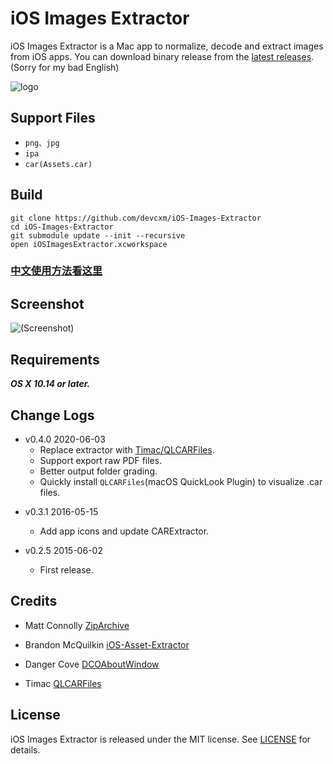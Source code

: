 # iOS Images Extractor
iOS Images Extractor is a Mac app to normalize, decode and extract images from iOS apps. You can download binary release from the [latest releases](https://github.com/devcxm/iOS-Images-Extractor/releases/latest). (Sorry for my bad English)

![logo](https://raw.githubusercontent.com/devcxm/iOS-Images-Extractor/master/iOSImagesExtractor/iOSImagesExtractor/Images.xcassets/AppIcon.appiconset/AppIcon-256.png)

## Support Files
- `png、jpg`
- `ipa`
- `car(Assets.car)`

## Build
```
git clone https://github.com/devcxm/iOS-Images-Extractor
cd iOS-Images-Extractor
git submodule update --init --recursive
open iOSImagesExtractor.xcworkspace
```
### [中文使用方法看这里](/README_zh-Hans.md)

## Screenshot
![(Screenshot)](https://cloud.githubusercontent.com/assets/8568955/7927878/874f0594-0918-11e5-9fe3-452372f5affd.gif)


## Requirements
_**OS X 10.14 or later.**_

## Change Logs
* v0.4.0 2020-06-03
	* Replace extractor with [Timac/QLCARFiles](https://github.com/Timac/QLCARFiles).
	* Support export raw PDF files.
	* Better output folder grading.
	* Quickly install `QLCARFiles`(macOS QuickLook Plugin) to visualize .car files.

- v0.3.1 2016-05-15
	* Add app icons and update CARExtractor.

- v0.2.5 2015-06-02
	* First release.

## Credits

- Matt Connolly [ZipArchive](https://github.com/mattconnolly/ZipArchive)

- Brandon McQuilkin [iOS-Asset-Extractor](https://github.com/Marxon13/iOS-Asset-Extractor)

- Danger Cove [DCOAboutWindow](https://github.com/DangerCove/DCOAboutWindow)

- Timac [QLCARFiles](https://github.com/Timac/QLCARFiles)

## License

iOS Images Extractor is released under the MIT license. See [LICENSE](/LICENSE) for details.

